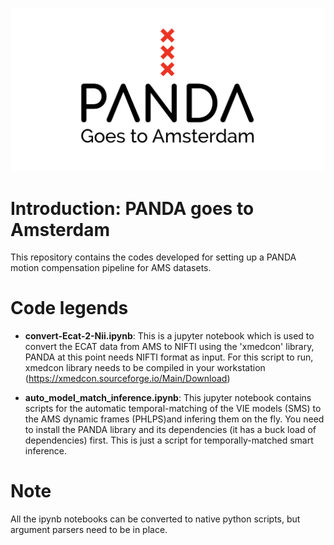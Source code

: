 ![V2A-logo](Images/V2A-logo.png)

# Introduction: PANDA goes to Amsterdam 

This repository contains the codes developed for setting up a PANDA motion compensation pipeline for AMS datasets. 

# Code legends

- **convert-Ecat-2-Nii.ipynb**: This is a jupyter notebook which is used to convert the ECAT data from AMS to NIFTI using the 'xmedcon' library, PANDA at this point needs NIFTI format as input. For this script to run, xmedcon library needs to be compiled in your workstation (https://xmedcon.sourceforge.io/Main/Download)

- **auto_model_match_inference.ipynb**: This jupyter notebook contains scripts for the automatic temporal-matching of the VIE models (SMS) to the AMS dynamic frames (PHLPS)and infering them on the fly. You need to install the PANDA library and its dependencies (it has a buck load of dependencies) first. This is just a script for temporally-matched smart inference.



# Note 

All the ipynb notebooks can be converted to native python scripts, but argument parsers need to be in place.
